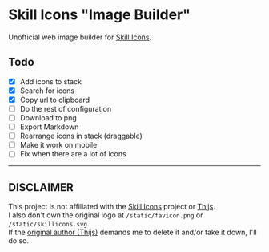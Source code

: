# Skill Icons "Image Builder"

Unofficial web image builder for [Skill Icons](https://github.com/tandpfun/skill-icons).

## Todo

- [x] Add icons to stack
- [x] Search for icons
- [x] Copy url to clipboard
- [ ] Do the rest of configuration
- [ ] Download to png
- [ ] Export Markdown
- [ ] Rearrange icons in stack (draggable)
- [ ] Make it work on mobile
- [ ] Fix when there are a lot of icons

---

## DISCLAIMER

This project is not affiliated with the [Skill Icons](https://github.com/tandpfun/skill-icons) project or [Thijs](https://github.com/tandpfun).  
I also don't own the original logo at `/static/favicon.png` or `/static/skillicons.svg`.  
If the [original author (Thijs)](https://github.com/tandpfun) demands me to delete it and/or take it down, I'll do so.
